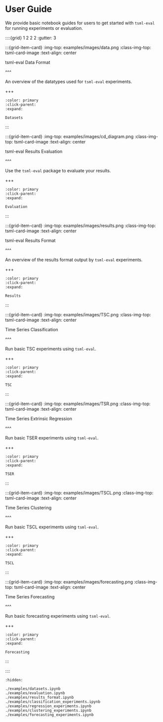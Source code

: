 # User Guide

We provide basic notebook guides for users to get started with `tsml-eval` for running
experiments or evaluation.

::::{grid} 1 2 2 2
:gutter: 3

:::{grid-item-card}
:img-top: examples/images/data.png
:class-img-top: tsml-card-image
:text-align: center

tsml-eval Data Format

^^^

An overview of the datatypes used for `tsml-eval` experiments.

+++

```{button-ref} /examples/datasets.ipynb
:color: primary
:click-parent:
:expand:

Datasets
```

:::

:::{grid-item-card}
:img-top: examples/images/cd_diagram.png
:class-img-top: tsml-card-image
:text-align: center

tsml-eval Results Evaluation

^^^

Use the `tsml-eval` package to evaluate your results.

+++

```{button-ref} /examples/evaluation.ipynb
:color: primary
:click-parent:
:expand:

Evaluation
```

:::

:::{grid-item-card}
:img-top: examples/images/results.png
:class-img-top: tsml-card-image
:text-align: center

tsml-eval Results Format

^^^

An overview of the results format output by `tsml-eval` experiments.

+++

```{button-ref} /examples/results_format.ipynb
:color: primary
:click-parent:
:expand:

Results
```

:::

:::{grid-item-card}
:img-top: examples/images/TSC.png
:class-img-top: tsml-card-image
:text-align: center

Time Series Classification

^^^

Run basic TSC experiments using `tsml-eval`.

+++

```{button-ref} /examples/classification_experiments.ipynb
:color: primary
:click-parent:
:expand:

TSC
```

:::

:::{grid-item-card}
:img-top: examples/images/TSR.png
:class-img-top: tsml-card-image
:text-align: center

Time Series Extrinsic Regression

^^^

Run basic TSER experiments using `tsml-eval`.

+++

```{button-ref} /examples/regression_experiments.ipynb
:color: primary
:click-parent:
:expand:

TSER
```

:::

:::{grid-item-card}
:img-top: examples/images/TSCL.png
:class-img-top: tsml-card-image
:text-align: center

Time Series Clustering

^^^

Run basic TSCL experiments using `tsml-eval`.

+++

```{button-ref} /examples/clustering_experiments.ipynb
:color: primary
:click-parent:
:expand:

TSCL
```

:::

:::{grid-item-card}
:img-top: examples/images/forecasting.png
:class-img-top: tsml-card-image
:text-align: center

Time Series Forecasting

^^^

Run basic forecasting experiments using `tsml-eval`.

+++

```{button-ref} /examples/forecasting_experiments.ipynb
:color: primary
:click-parent:
:expand:

Forecasting
```

:::

::::

```{toctree}
:hidden:

./examples/datasets.ipynb
./examples/evaluation.ipynb
./examples/results_format.ipynb
./examples/classification_experiments.ipynb
./examples/regression_experiments.ipynb
./examples/clustering_experiments.ipynb
./examples/forecasting_experiments.ipynb
```
